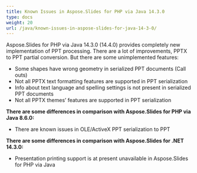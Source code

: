 ```yaml
---
title: Known Issues in Aspose.Slides for PHP via Java 14.3.0
type: docs
weight: 20
url: /java/known-issues-in-aspose-slides-for-java-14-3-0/
---
```


Aspose.Slides for PHP via Java 14.3.0 (14.4.0) provides completely new implementation of PPT processing. There are a lot of improvements, PPTX to PPT partial conversion. But there are some unimplemented features:

- Some shapes have wrong geometry in serialized PPT documents (Call outs)
- Not all PPTX text formatting features are supported in PPT serialization
- Info about text language and spelling settings is not present in serialized PPT documents
- Not all PPTX themes’ features are supported in PPT serialization

**There are some differences in comparison with Aspose.Slides for PHP via Java 8.6.0:**

- There are known issues in OLE/ActiveX PPT serialization to PPT

**There are some differences in comparison with Aspose.Slides for .NET 14.3.0:**

- Presentation printing support is at present unavailable in Aspose.Slides for PHP via Java
